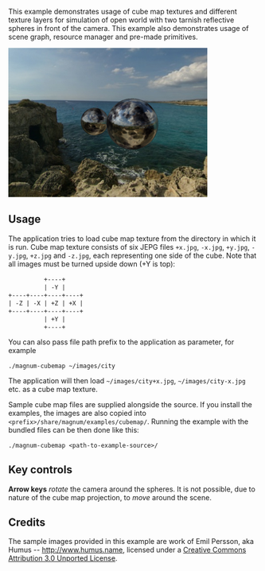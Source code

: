 This example demonstrates usage of cube map textures and different texture
layers for simulation of open world with two tarnish reflective spheres in
front of the camera. This example also demonstrates usage of scene graph,
resource manager and pre-made primitives.

![Cube Map](cubemap.png)

Usage
-----

The application tries to load cube map texture from the directory in which it
is run. Cube map texture consists of six JEPG files `+x.jpg`, `-x.jpg`,
`+y.jpg`, `-y.jpg`, `+z.jpg` and `-z.jpg`, each representing one side of the
cube. Note that all images must be turned upside down (+Y is top):

              +----+
              | -Y |
    +----+----+----+----+
    | -Z | -X | +Z | +X |
    +----+----+----+----+
              | +Y |
              +----+

You can also pass file path prefix to the application as parameter, for
example

    ./magnum-cubemap ~/images/city

The application will then load `~/images/city+x.jpg`, `~/images/city-x.jpg`
etc. as a cube map texture.

Sample cube map files are supplied alongside the source. If you install the
examples, the images are also copied into
`<prefix>/share/magnum/examples/cubemap/`. Running the example with the bundled
files can be then done like this:

    ./magnum-cubemap <path-to-example-source>/

Key controls
------------

**Arrow keys** *rotate* the camera around the spheres. It is not possible, due
to nature of the cube map projection, to *move* around the scene.

Credits
-------

The sample images provided in this example are work of Emil Persson, aka Humus --
http://www.humus.name, licensed under a [Creative Commons Attribution 3.0 Unported License](http://creativecommons.org/licenses/by/3.0/).
